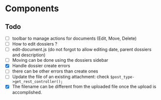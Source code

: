 # Components

## Todo
- [ ] toolbar to manage actions for documents (Edit, Move, Delete)
- [ ] How to edit dossiers ?
- [ ] edit-document.js (do not forgot to allow editing date, parent dossiers and description)
- [ ] Moving can be done using the dossiers sidebar
- [x] Handle dossier create errors
- [ ] there can be other errors than create ones
- [ ] Update the file of an existing attachment: check `$post_type->get_rest_controller();`
- [x] The filename can be different from the uploaded file once the upload is accomplished.
